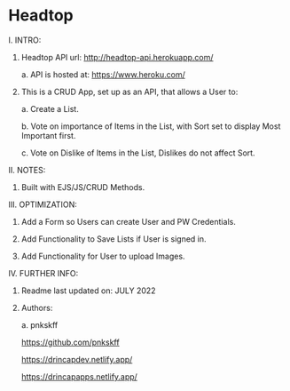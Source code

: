# Headtop

I. INTRO:

  1. Headtop API url: http://headtop-api.herokuapp.com/
  
     a. API is hosted at: https://www.heroku.com/

  2. This is a CRUD App, set up as an API, that allows a User to:

     a. Create a List.

     b. Vote on importance of Items in the List, with Sort set to display Most Important first.

     c. Vote on Dislike of Items in the List, Dislikes do not affect Sort.

II. NOTES:

  1. Built with EJS/JS/CRUD Methods.

III. OPTIMIZATION:

  1. Add a Form so Users can create User and PW Credentials.

  2. Add Functionality to Save Lists if User is signed in.
  
  3. Add Functionality for User to upload Images.

IV. FURTHER INFO:

  1. Readme last updated on: JULY 2022

  2. Authors:

     a. pnkskff

     https://github.com/pnkskff

     https://drincapdev.netlify.app/

     https://drincapapps.netlify.app/
